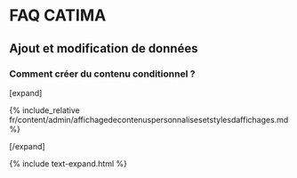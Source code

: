 # FAQ CATIMA


## Ajout et modification de données



### Comment créer du contenu conditionnel ?

[expand]

{% include_relative fr/content/admin/affichagedecontenuspersonnalisesetstylesdaffichages.md %}

[/expand]

 {% include text-expand.html %}
